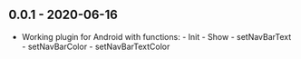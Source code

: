 ## 0.0.1 - 2020-06-16

* Working plugin for Android with functions:
      - Init
      - Show
      - setNavBarText
      - setNavBarColor
      - setNavBarTextColor
